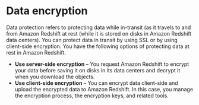 # Data encryption<a name="security-encryption"></a>

Data protection refers to protecting data while in\-transit \(as it travels to and from Amazon Redshift at rest \(while it is stored on disks in Amazon Redshift data centers\)\. You can protect data in transit by using SSL or by using client\-side encryption\. You have the following options of protecting data at rest in Amazon Redshift\.
+ **Use server\-side encryption** – You request Amazon Redshift to encrypt your data before saving it on disks in its data centers and decrypt it when you download the objects\. 
+ **Use client\-side encryption** – You can encrypt data client\-side and upload the encrypted data to Amazon Redshift\. In this case, you manage the encryption process, the encryption keys, and related tools\.